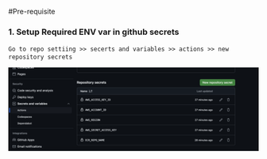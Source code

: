 #Pre-requisite
### 1. Setup Required ENV var in github secrets
```
Go to repo settiing >> secerts and variables >> actions >> new repository secrets
```
![alt text](image.png)
